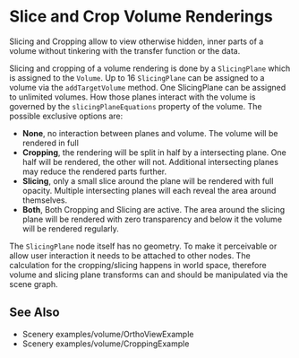 # Slice and Crop Volume Renderings

Slicing and Cropping allow to view otherwise hidden, inner parts of a volume without tinkering with the transfer function or the data.

Slicing and cropping of a volume rendering is done by a `SlicingPlane` which is assigned to the `Volume`. Up to 16 `SlicingPlane` can be assigned to a volume via the `addTargetVolume` method. One SlicingPlane can be assigned to unlimited volumes. How those planes interact with the volume is governed by the `slicingPlaneEquations` property of the volume. The possible exclusive options are:

* **None**, no interaction between planes and volume. The volume will be rendered in full
* **Cropping**, the rendering will be split in half by a intersecting plane. One half will be rendered, the other will not. Additional intersecting planes may reduce the rendered parts further.
* **Slicing**, only a small slice around the plane will be rendered with full opacity. Multiple intersecting planes will each reveal the area around themselves. &#x20;
* **Both**, Both Cropping and Slicing are active. The area around the slicing plane will be rendered with zero transparency and below it the volume will be rendered regularly.

The `SlicingPlane` node itself has no geometry. To make it perceivable or allow user interaction it needs to be attached to other nodes. The calculation for the cropping/slicing happens in world space, therefore volume and slicing plane transforms can and should be manipulated via the scene graph.

## See Also

* Scenery examples/volume/OrthoViewExample
* Scenery examples/volume/CroppingExample&#x20;
